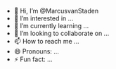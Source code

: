 - 👋 Hi, I’m @MarcusvanStaden
- 👀 I’m interested in ...
- 🌱 I’m currently learning ...
- 💞️ I’m looking to collaborate on ...
- 📫 How to reach me ...
- 😄 Pronouns: ...
- ⚡ Fun fact: ...

<!---
MarcusvanStaden/MarcusvanStaden is a ✨ special ✨ repository because its `README.md` (this file) appears on your GitHub profile.
You can click the Preview link to take a look at your changes.
--->
